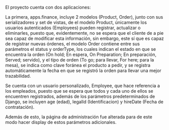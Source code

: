 El proyecto cuenta con dos aplicaciones:

La primera, apps.finance, incluye 2 modelos (Product, Order), junto con sus serializadores y set de vistas,
de el modelo Product, únicamente los usuarios autenticados (Employees) pueden registrar, actualizar o eliminarles, puesto que, evidentemente,
no se espera que el cliente de a pie sea capaz de modificar esta información, sin embargo, este sí que es capaz de registrar nuevas órdenes,
el modelo Order contiene entre sus parámetros el status y orderType, los cuales indican el estado en que se encuentra la orden (On hold; En espera, On Preparation; En preparación,
Served; servido), y el tipo de orden (To go; para llevar, For here; para la mesa), se indica como clave foránea el producto a pedir, y se registra automáticamente
la fecha en que se registró la orden para llevar una mejor trazabilidad.

Se cuenta con un usuario personalizado, Employee, que hace referencia a los empleados, puesto que se espera que todos y cada uno de ellos se encuentren registrados,
además de los parámetros predeterminados de Django, se incluyen age (edad), legalId (Identificacion) y hireDate (Fecha de contratación).

Además de esto, la página de administración fue alterada para de este modo hacer display de estos parámetros adicionales.